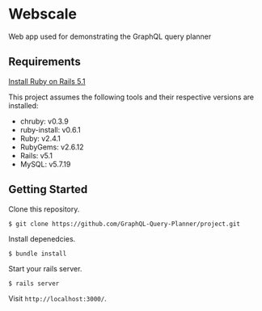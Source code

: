 # Webscale
Web app used for demonstrating the GraphQL query planner

## Requirements

[Install Ruby on Rails 5.1](http://railsapps.github.io/installrubyonrails-mac.html)

This project assumes the following tools and their respective versions are installed:
* chruby: v0.3.9
* ruby-install: v0.6.1
* Ruby: v2.4.1
* RubyGems: v2.6.12
* Rails: v5.1
* MySQL: v5.7.19



## Getting Started

Clone this repository.

```
$ git clone https://github.com/GraphQL-Query-Planner/project.git
```

Install depenedcies.

```
$ bundle install
```

Start your rails server.

```
$ rails server
```

Visit `http://localhost:3000/`.
